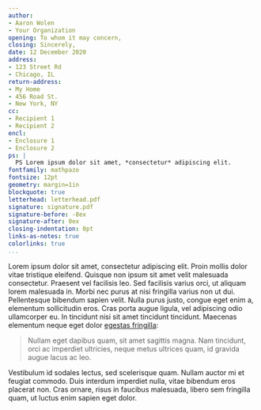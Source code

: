 ```yaml
---
author:
- Aaron Wolen
- Your Organization
opening: To whom it may concern,
closing: Sincerely,
date: 12 December 2020
address: 
- 123 Street Rd
- Chicago, IL
return-address: 
- My Home
- 456 Road St.
- New York, NY
cc:
- Recipient 1
- Recipient 2
encl:
- Enclosure 1
- Enclosure 2
ps: |
  PS Lorem ipsum dolor sit amet, *consectetur* adipiscing elit.
fontfamily: mathpazo
fontsize: 12pt
geometry: margin=1in
blockquote: true
letterhead: letterhead.pdf
signature: signature.pdf
signature-before: -8ex
signature-after: 0ex
closing-indentation: 0pt
links-as-notes: true
colorlinks: true
...
```


Lorem ipsum dolor sit amet, consectetur adipiscing elit. Proin mollis dolor vitae tristique eleifend. Quisque non ipsum sit amet velit malesuada consectetur. Praesent vel facilisis leo. Sed facilisis varius orci, ut aliquam lorem malesuada in. Morbi nec purus at nisi fringilla varius non ut dui. Pellentesque bibendum sapien velit. Nulla purus justo, congue eget enim a, elementum sollicitudin eros. Cras porta augue ligula, vel adipiscing odio ullamcorper eu. In tincidunt nisi sit amet tincidunt tincidunt. Maecenas elementum neque eget dolor [egestas fringilla](http://example.com):

> Nullam eget dapibus quam, sit amet sagittis magna. Nam tincidunt, orci ac imperdiet ultricies, neque metus ultrices quam, id gravida augue lacus ac leo. 

Vestibulum id sodales lectus, sed scelerisque quam. Nullam auctor mi et feugiat commodo. Duis interdum imperdiet nulla, vitae bibendum eros placerat non. Cras ornare, risus in faucibus malesuada, libero sem fringilla quam, ut luctus enim sapien eget dolor.
